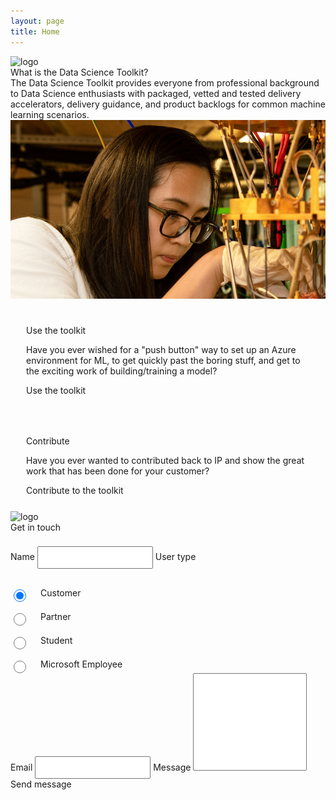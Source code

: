 ```yaml
---
layout: page
title: Home
---
```


<div class="container-fluid">
    <img src="../images/Edu16_STEM_11.png" alt="logo">
    <div class="title">What is the Data Science Toolkit?</div>   
    <div class="home-paragraph">The Data Science Toolkit provides everyone from professional background to Data Science enthusiasts with packaged, vetted and tested delivery accelerators, delivery guidance, and product backlogs for common machine learning scenarios.</div>  
    <!--Use the toolkit section-->
    <div class="row home-card">
        <div class="col-12 col-sm-6 col-md-6 col-lg-6 col-xl-6 col-xxl-6" style="align-content: left; justify-content: center;">
            <img src="images/MSC18_quantum_010.png" alt="logo">
        </div>
        <div class="col-12 col-sm-6 col-md-6 col-lg-6 col-xl-6 col-xxl-6" style="padding: 25px; align-content: center; justify-content: center;">
            <p class="h1 text-center">Use the toolkit</p>
            <p class="text-center">
                Have you ever wished for a "push button" way to set up an Azure environment for ML, to get quickly past the boring stuff, and get to the exciting work of building/training a model?
            </p>
            <div class="d-grid">
                <a href="/toolkit/" class="btn btn-primary btn-lg btn-block" target="_blank" style="text-decoration:none;">Use the toolkit</a>
            </div>
        </div>
    </div>
    <!--Contribute section-->
    <div class="row home-card">        
        <div class="col-12 col-sm-6 col-md-6 col-lg-6 col-xl-6 col-xxl-6" style="padding: 25px; align-content: center; justify-content: center;">
            <p class="h1 text-center">Contribute</p>
            <p class="text-center">
                Have you ever wanted to contributed back to IP and show the great work that has been done for your customer?
            </p>
            <div class="d-grid">
                <a href="/howtocontribute/" class="btn btn-primary btn-lg btn-block" target="_blank" style="text-decoration:none;">Contribute to the toolkit</a>
            </div>
        </div>
        <div class="col-12 col-sm-6 col-md-6 col-lg-6 col-xl-6 col-xxl-6" style="align-content: right; justify-content: center;">
            <img src="../images/EDU22_Hybrid_K12_Student_058.png" alt="logo">
        </div>
    </div>
    <!--Get in touch-->
    <div class="home-get-touch">
        <span class="home-get-touch-title">Get in touch</span>
        <div class="home-get-touch-content">
            <div class="home-get-touch-content-left">
                <span style="margin-top:20px;">Name</span>
                <input style="margin-top:22px; height:30px" type="text" name="name">
                <span style="margin-top:20px;">User type</span>
                    <div style="display:flex; margin-top:30px;">                
                        <input type="radio" id="customer" name="type" value="1" style="width: 20px;height: 20px;" checked>
                        <label for="customer" style="margin-left: 20px">Customer</label><br>
                    </div>
                     <div style="display:flex; margin-top:15px;">                
                        <input type="radio" id="partner" name="type" value="2" style="width: 20px;height: 20px;">
                        <label for="partner" style="margin-left: 20px">Partner</label><br>
                    </div>
                    <div style="display:flex; margin-top:15px;">                
                        <input type="radio" id="student" name="type" value="3" style="width: 20px;height: 20px;">
                        <label for="student" style="margin-left: 20px">Student</label><br>
                    </div>
                    <div style="display:flex; margin-top:15px;">                
                        <input type="radio" id="microsoft" name="type" value="4" style="width: 20px;height: 20px;">
                        <label for="microsoft" style="margin-left: 20px">Microsoft Employee</label><br>
                    </div>
            </div>
            <div class="home-get-touch-content-right">
                <span style="margin-top:21px;">Email</span>
                <input style="margin-top:20px; height:30px" type="text" name="name">
                <span style="margin-top:20px;">Message</span>
                <textarea style="resize:none; height: 150px;"></textarea>
            </div>
        </div>
        <span class="text-button get-touch-button">Send message</span>
    </div>
</div>
